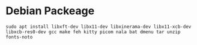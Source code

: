 # Debian Packeage
```
sudo apt install libxft-dev libx11-dev libxinerama-dev libx11-xcb-dev libxcb-res0-dev gcc make feh kitty picom nala bat dmenu tar unzip fonts-noto
```
